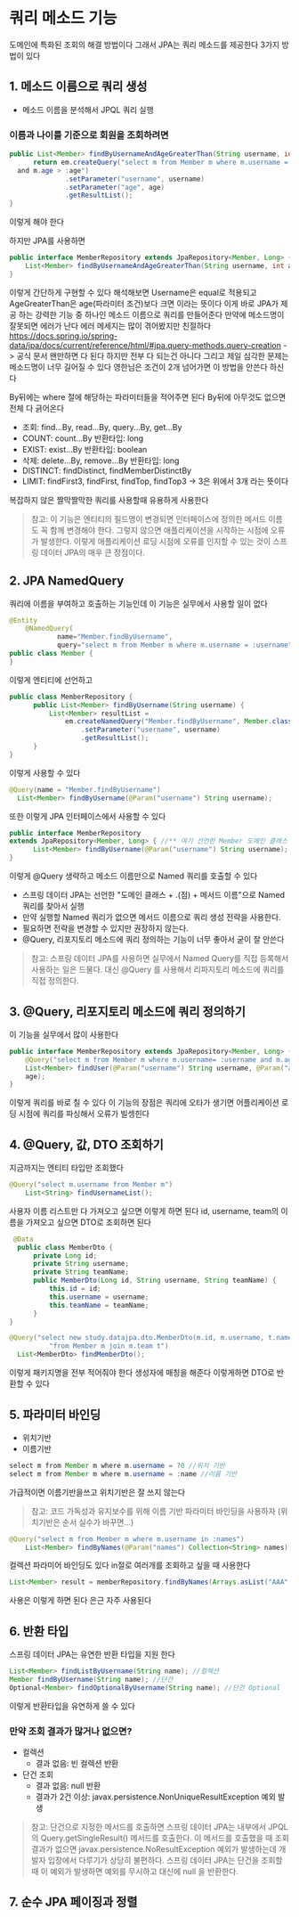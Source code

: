 # 쿼리 메소드 기능

도메인에 특화된 조회의 해결 방법이다 그래서 JPA는 쿼리 메소드를 제공한다 3가지 방법이 있다

## 1. 메소드 이름으로 쿼리 생성
- 메소드 이름을 분석해서 JPQL 쿼리 실행

### 이름과 나이를 기준으로 회원을 조회하려면
```java
public List<Member> findByUsernameAndAgeGreaterThan(String username, int age) {
      return em.createQuery("select m from Member m where m.username = :username
  and m.age > :age")
              .setParameter("username", username)
              .setParameter("age", age)
              .getResultList();
}
```
이렇게 해야 한다

하지만 JPA를 사용하면
```java
public interface MemberRepository extends JpaRepository<Member, Long> {
    List<Member> findByUsernameAndAgeGreaterThan(String username, int age);
}
```

이렇게 간단하게 구현할 수 있다 해석해보면 Username은 equal로 적용되고 AgeGreaterThan은 age(파라미터 조건)보다 크면 이라는 뜻이다 이게 바로 JPA가 제공
하는 강력한 기능 중 하나인 메소드 이름으로 쿼리를 만들어준다 만약에 메소드명이 잘못되면 에러가 난다 에러 메세지는 많이 겪어봤지만 친절하다
https://docs.spring.io/spring-data/jpa/docs/current/reference/html/#jpa.query-methods.query-creation -> 공식 문서
왠만하면 다 된다 하지만 전부 다 되는건 아니다 그리고 제일 심각한 문제는 메소드명이 너무 길어질 수 있다 영한님은 조건이 2개 넘어가면 이 방법을 안쓴다 하신다

By뒤에는 where 절에 해당하는 파라미터들을 적어주면 된다 By뒤에 아무것도 없으면 전체 다 긁어온다

- 조회: find...By, read...By, query...By, get...By
- COUNT: count...By 반환타입: long
- EXIST: exist...By 반환타입: boolean
- 삭제: delete...By, remove...By 반환타입: long
- DISTINCT: findDistinct, findMemberDistinctBy
- LIMIT: findFirst3, findFirst, findTop, findTop3 -> 3은 위에서 3개 라는 뜻이다

복잡하지 않은 짤막짤막한 쿼리를 사용할때 유용하게 사용한다


> 참고: 이 기능은 엔티티의 필드명이 변경되면 인터페이스에 정의한 메서드 이름도 꼭 함께 변경해야 한다. 그렇지 않으면 애플리케이션을 시작하는 시점에 오류가 발생한다.
> 이렇게 애플리케이션 로딩 시점에 오류를 인지할 수 있는 것이 스프링 데이터 JPA의 매우 큰 장점이다.

## 2. JPA NamedQuery
쿼리에 이름을 부여하고 호출하는 기능인데 이 기능은 실무에서 사용할 일이 없다

```java
@Entity
    @NamedQuery(
            name="Member.findByUsername",
            query="select m from Member m where m.username = :username")
public class Member {
}
```
이렇게 엔티티에 선언하고 
```java
public class MemberRepository {
      public List<Member> findByUsername(String username) {
          List<Member> resultList =
              em.createNamedQuery("Member.findByUsername", Member.class)
                  .setParameter("username", username)
                  .getResultList();
      } 
}
```
이렇게 사용할 수 있다

```java
@Query(name = "Member.findByUsername")
  List<Member> findByUsername(@Param("username") String username);
```

또한 이렇게 JPA 인터페이스에서 사용할 수 있다

```java
public interface MemberRepository
extends JpaRepository<Member, Long> { //** 여기 선언한 Member 도메인 클래스
      List<Member> findByUsername(@Param("username") String username);
}
```
이렇게 @Query 생략하고 메소드 이름만으로 Named 쿼리를 호출할 수 있다

- 스프링 데이터 JPA는 선언한 "도메인 클래스 + .(점) + 메서드 이름"으로 Named 쿼리를 찾아서 실행
- 만약 실행할 Named 쿼리가 없으면 메서드 이름으로 쿼리 생성 전략을 사용한다. 
- 필요하면 전략을 변경할 수 있지만 권장하지 않는다.
- @Query, 리포지토리 메소드에 쿼리 정의하는 기능이 너무 좋아서 굳이 잘 안쓴다

> 참고: 스프링 데이터 JPA를 사용하면 실무에서 Named Query를 직접 등록해서 사용하는 일은 드물다. 대신 @Query 를 사용해서 리파지토리 메소드에 쿼리를 직접 정의한다.

## 3. @Query, 리포지토리 메소드에 쿼리 정의하기
이 기능을 실무에서 많이 사용한다
```java
public interface MemberRepository extends JpaRepository<Member, Long> {
    @Query("select m from Member m where m.username= :username and m.age = :age")
    List<Member> findUser(@Param("username") String username, @Param("age") int
    age);
}
```
이렇게 쿼리를 바로 칠 수 있다 이 기능의 장점은 쿼리에 오타가 생기면 어플리케이션 로딩 시점에 쿼리를 파싱해서 오류가 빌셍힌다

## 4. @Query, 값, DTO 조회하기

지금까지는 엔티티 타입만 조회했다 

```java
@Query("select m.username from Member m")
    List<String> findUsernameList();
```
사용자 이름 리스트만 다 가져오고 싶으면 이렇게 하면 된다
id, username, team의 이름을 가져오고 싶으면 DTO로 조회하면 된다

```java
 @Data
  public class MemberDto {
      private Long id;
      private String username;
      private String teamName;
      public MemberDto(Long id, String username, String teamName) {
          this.id = id;
          this.username = username;
          this.teamName = teamName;
      }
}
```

```java
@Query("select new study.datajpa.dto.MemberDto(m.id, m.username, t.name) " +
          "from Member m join m.team t")
  List<MemberDto> findMemberDto();
```
이렇게 패키지명을 전부 적어줘야 한다 생성자에 매칭을 해준다 이렇게하면 DTO로 반환할 수 있다

## 5. 파라미터 바인딩
- 위치기반
- 이름기반

```java
select m from Member m where m.username = ?0 //위치 기반
select m from Member m where m.username = :name //이름 기반
```
가급적이면 이름기반을쓰고 위치기반은 잘 쓰지 않는다
> 참고: 코드 가독성과 유지보수를 위해 이름 기반 파라미터 바인딩을 사용하자 (위치기반은 순서 실수가 바꾸면...)

```java
@Query("select m from Member m where m.username in :names")
    List<Member> findByNames(@Param("names") Collection<String> names); //Collection 대신 List가능 하지만 상위의 Collection을 적어야 다른 애들도 받을 수 있다
```
컬렉션 파라미어 바인딩도 있다 in절로 여러개를 조회하고 싶을 때 사용한다
```java
List<Member> result = memberRepository.findByNames(Arrays.asList("AAA", "BBB"))
```
사용은 이렇게 하면 된다 은근 자주 사용된다

## 6. 반환 타입

스프링 데이터 JPA는 유연한 반환 타입을 지원 한다
```java
List<Member> findListByUsername(String name); //컬렉션
Member findByUsername(String name); //단건
Optional<Member> findOptionalByUsername(String name); //단건 Optional
```

이렇게 반환타입을 유연하게 쓸 수 있다

### 만약 조회 결과가 많거나 없으면?
- 컬렉션
  - 결과 없음: 빈 컬렉션 반환
- 단건 조회
  - 결과 없음: null 반환
  - 결과가 2건 이상: javax.persistence.NonUniqueResultException 예외 발생

> 참고: 단건으로 지정한 메서드를 호출하면 스프링 데이터 JPA는 내부에서 JPQL의 Query.getSingleResult() 메서드를 호출한다.
> 이 메서드를 호출했을 때 조회 결과가 없으면 javax.persistence.NoResultException 예외가 발생하는데 개발자 입장에서 다루기가 상당히 불편하다.
> 스프링 데이터 JPA는 단건을 조회할 때 이 예외가 발생하면 예외를 무시하고 대신에 null 을 반환한다.

## 7. 순수 JPA 페이징과 정렬